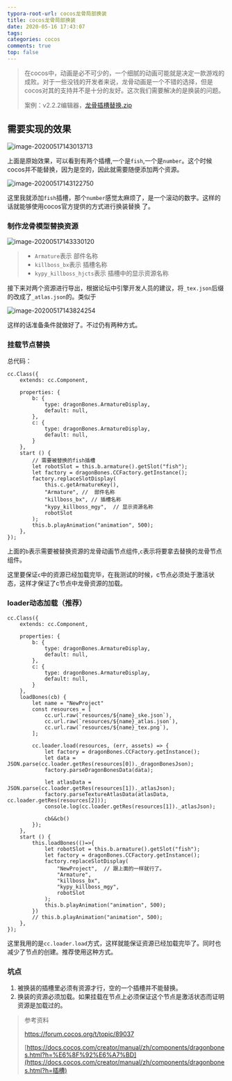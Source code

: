 ```yaml
---
typora-root-url: cocos龙骨局部换装
title: cocos龙骨局部换装
date: 2020-05-16 17:43:07
tags:
categories: cocos
comments: true
top: false
---
```


> 在cocos中，动画是必不可少的，一个细腻的动画可能就是决定一款游戏的成败。对于一些没钱的开发者来说，龙骨动画是一个不错的选择，但是cocos对其的支持并不是十分的友好。这次我们需要解决的是换装的问题。
>
> 案例：v2.2.2编辑器，[龙骨插槽替换.zip](/files/龙骨插槽替换.zip)

<!--more-->

## 需要实现的效果

![image-20200517143013713](/images/image-20200517143013713.png)

上面是原始效果，可以看到有两个插槽,一个是`fish`,一个是`number`。这个时候cocos并不能替换，因为是空的，因此就需要随便添加两个资源。

![image-20200517143122750](/images/image-20200517143122750.png)

这里我就添加`fish`插槽，那个`number`感觉太麻烦了，是一个滚动的数字。这样的话就能够使用cocos官方提供的方式进行换装替换 了。

### 制作龙骨模型替换资源

![image-20200517143330120](/images/image-20200517143330120.png)

> * `Armature`表示 部件名称
> * `killboss_bx`表示 插槽名称
> * `kypy_killboss_hjcts`表示 插槽中的显示资源名称

接下来对两个资源进行导出，根据论坛中引擎开发人员的建议，将`_tex.json`后缀的改成了`_atlas.json`的。类似于

![image-20200517143824254](/images/image-20200517143824254.png)

这样的话准备条件就做好了。不过仍有两种方式。

### 挂载节点替换

总代码：

```
cc.Class({
    extends: cc.Component,

    properties: {
        b: {
            type: dragonBones.ArmatureDisplay,
            default: null,
        },
        c: {
            type: dragonBones.ArmatureDisplay,
            default: null,
        }
    },
    start () {
    	// 需要被替换的fish插槽
        let robotSlot = this.b.armature().getSlot("fish");
        let factory = dragonBones.CCFactory.getInstance();
        factory.replaceSlotDisplay(
            this.c.getArmatureKey(), 
            "Armature", //  部件名称
            "killboss_bx", // 插槽名称
            "kypy_killboss_mgy",  // 显示资源名称
            robotSlot
        );
        this.b.playAnimation("animation", 500);  
    },
});
```

上面的`b`表示需要被替换资源的龙骨动画节点组件,`c`表示将要拿去替换的龙骨节点组件。

这里要保证`c`中的资源已经加载完毕，在我测试的时候，c节点必须处于激活状态，这样才保证了c节点中龙骨资源的加载。

### loader动态加载（推荐）

```
cc.Class({
    extends: cc.Component,

    properties: {
        b: {
            type: dragonBones.ArmatureDisplay,
            default: null,
        },
        c: {
            type: dragonBones.ArmatureDisplay,
            default: null,
        }
    },
    loadBones(cb) {
        let name = "NewProject"
        const resources = [
            cc.url.raw(`resources/${name}_ske.json`),
            cc.url.raw(`resources/${name}_atlas.json`),
            cc.url.raw(`resources/${name}_tex.png`),
        ];

        cc.loader.load(resources, (err, assets) => {
            let factory = dragonBones.CCFactory.getInstance();
            let data = JSON.parse(cc.loader.getRes(resources[0])._dragonBonesJson);
            factory.parseDragonBonesData(data);

            let atlasData = JSON.parse(cc.loader.getRes(resources[1])._atlasJson);
            factory.parseTextureAtlasData(atlasData, cc.loader.getRes(resources[2]));
            console.log(cc.loader.getRes(resources[1])._atlasJson);
            
            cb&&cb()
        });
    },
    start () {
        this.loadBones(()=>{
            let robotSlot = this.b.armature().getSlot("fish");
            let factory = dragonBones.CCFactory.getInstance();
            factory.replaceSlotDisplay(
                "NewProject",  // 跟上面的一样就行了。
                "Armature", 
                "killboss_bx", 
                "kypy_killboss_mgy", 
                robotSlot
            );
            this.b.playAnimation("animation", 500); 
        })
        // this.b.playAnimation("animation", 500);   
    },
});
```

这里我用的是`cc.loader.load`方式，这样就能保证资源已经加载完毕了。同时也减少了节点的创建。推荐使用这种方式。

### 坑点

1. 被换装的插槽里必须有资源才行，空的一个插槽并不能替换。
2. 换装的资源必须加载。如果挂载在节点上必须保证这个节点是激活状态而证明资源是加载过的。

> 参考资料
>
> https://forum.cocos.org/t/topic/89037
>
> [https://docs.cocos.com/creator/manual/zh/components/dragonbones.html?h=%E6%8F%92%E6%A7%BD](https://docs.cocos.com/creator/manual/zh/components/dragonbones.html?h=插槽)

